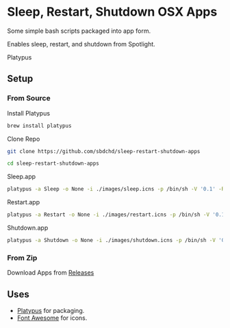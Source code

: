 # Sleep, Restart, Shutdown OSX Apps

Some simple bash scripts packaged into app form.

Enables sleep, restart, and shutdown from Spotlight.


Platypus


## Setup

### From Source


Install Platypus

```bash
brew install platypus
```

Clone Repo

```bash
git clone https://github.com/sbdchd/sleep-restart-shutdown-apps
```

```bash
cd sleep-restart-shutdown-apps
```

Sleep.app

```bash
platypus -a Sleep -o None -i ./images/sleep.icns -p /bin/sh -V '0.1' -R -x -l ./sleep.sh
```

Restart.app

```bash
platypus -a Restart -o None -i ./images/restart.icns -p /bin/sh -V '0.1' -R -x -l ./restart.sh
```

Shutdown.app

```bash
platypus -a Shutdown -o None -i ./images/shutdown.icns -p /bin/sh -V '0.1' -R -x -l ./shutdown.sh
```

### From Zip

Download Apps from [Releases](https://github.com/sbdchd/sleep-restart-shutdown-apps/releases)

## Uses

- [Platypus](https://github.com/sveinbjornt/Platypus) for packaging.
- [Font Awesome](http://fontawesome.io) for icons.

